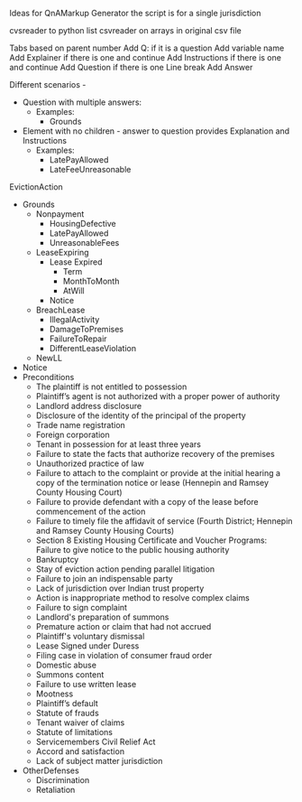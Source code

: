Ideas for QnAMarkup Generator
the script is for a single jurisdiction 

cvsreader to python list
csvreader on arrays in original csv file

Tabs based on parent number
Add Q: if it is a question
Add variable name
Add Explainer if there is one and continue
Add Instructions if there is one and continue
Add Question if there is one
Line break
Add Answer

Different scenarios -
* Question with multiple answers:
  - Examples:
    - Grounds
* Element with no children - answer to question provides Explanation and Instructions
  - Examples:
    - LatePayAllowed
    - LateFeeUnreasonable
    
    
EvictionAction
 * Grounds
   - Nonpayment
     - HousingDefective
     - LatePayAllowed
     - UnreasonableFees
   - LeaseExpiring
     - Lease Expired
       - Term
       - MonthToMonth
       - AtWill
     - Notice
   - BreachLease
     - IllegalActivity
     - DamageToPremises
     - FailureToRepair
     - DifferentLeaseViolation
   - NewLL
 * Notice
 * Preconditions
   - The plaintiff is not entitled to possession
   - Plaintiff’s agent is not authorized with a proper power of authority
   - Landlord address disclosure
   - Disclosure of the identity of the principal of the property
   - Trade name registration
   - Foreign corporation
   - Tenant in possession for at least three years
   - Failure to state the facts that authorize recovery of the premises
   - Unauthorized practice of law
   - Failure to attach to the complaint or provide at the initial hearing a copy of the termination notice or lease (Hennepin and Ramsey County Housing Court)
   - Failure to provide defendant with a copy of the lease before commencement of the action
   - Failure to timely file the affidavit of service (Fourth District; Hennepin and Ramsey County Housing Courts)
   - Section 8 Existing Housing Certificate and Voucher Programs: Failure to give notice to the public housing authority
   - Bankruptcy
   - Stay of eviction action pending parallel litigation
   - Failure to join an indispensable party
   - Lack of jurisdiction over Indian trust property
   - Action is inappropriate method to resolve complex claims
   - Failure to sign complaint
   - Landlord's preparation of summons
   - Premature action or claim that had not accrued
   - Plaintiff's voluntary dismissal
   - Lease Signed under Duress
   - Filing case in violation of consumer fraud order
   - Domestic abuse
   - Summons content
   - Failure to use written lease
   - Mootness
   - Plaintiff’s default
   - Statute of frauds
   - Tenant waiver of claims
   - Statute of limitations
   - Servicemembers Civil Relief Act
   - Accord and satisfaction
   - Lack of subject matter jurisdiction
 * OtherDefenses
   - Discrimination
   - Retaliation
